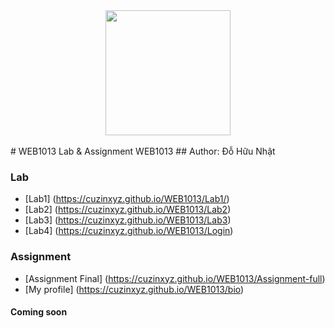<div align="center">
    <a href="https://cuzin.tk">
        <img src="https://bio.cuzin.tk/images/avatar.jpg" width="200" height="200" />
    </a>    
</div>

  <br>
# WEB1013
Lab &amp; Assignment WEB1013
## Author: Đỗ Hữu Nhật

### Lab
* [Lab1] (https://cuzinxyz.github.io/WEB1013/Lab1/) 
* [Lab2] (https://cuzinxyz.github.io/WEB1013/Lab2)
* [Lab3] (https://cuzinxyz.github.io/WEB1013/Lab3)
* [Lab4] (https://cuzinxyz.github.io/WEB1013/Login)

### Assignment 
* [Assignment Final] (https://cuzinxyz.github.io/WEB1013/Assignment-full)
* [My profile] (https://cuzinxyz.github.io/WEB1013/bio)

#### Coming soon
